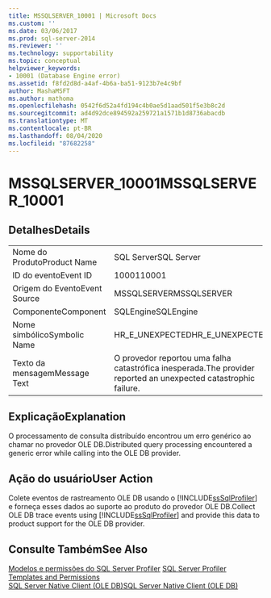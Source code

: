 ```yaml
---
title: MSSQLSERVER_10001 | Microsoft Docs
ms.custom: ''
ms.date: 03/06/2017
ms.prod: sql-server-2014
ms.reviewer: ''
ms.technology: supportability
ms.topic: conceptual
helpviewer_keywords:
- 10001 (Database Engine error)
ms.assetid: f8fd2d8d-a4af-4b6a-ba51-9123b7e4c9bf
author: MashaMSFT
ms.author: mathoma
ms.openlocfilehash: 0542f6d52a4fd194c4b0ae5d1aad501f5e3b8c2d
ms.sourcegitcommit: ad4d92dce894592a259721a1571b1d8736abacdb
ms.translationtype: MT
ms.contentlocale: pt-BR
ms.lasthandoff: 08/04/2020
ms.locfileid: "87682258"
---
```

# <a name="mssqlserver_10001"></a><span data-ttu-id="f57e7-102">MSSQLSERVER_10001</span><span class="sxs-lookup"><span data-stu-id="f57e7-102">MSSQLSERVER_10001</span></span>
    
## <a name="details"></a><span data-ttu-id="f57e7-103">Detalhes</span><span class="sxs-lookup"><span data-stu-id="f57e7-103">Details</span></span>  
  
|||  
|-|-|  
|<span data-ttu-id="f57e7-104">Nome do Produto</span><span class="sxs-lookup"><span data-stu-id="f57e7-104">Product Name</span></span>|<span data-ttu-id="f57e7-105">SQL Server</span><span class="sxs-lookup"><span data-stu-id="f57e7-105">SQL Server</span></span>|  
|<span data-ttu-id="f57e7-106">ID do evento</span><span class="sxs-lookup"><span data-stu-id="f57e7-106">Event ID</span></span>|<span data-ttu-id="f57e7-107">10001</span><span class="sxs-lookup"><span data-stu-id="f57e7-107">10001</span></span>|  
|<span data-ttu-id="f57e7-108">Origem do Evento</span><span class="sxs-lookup"><span data-stu-id="f57e7-108">Event Source</span></span>|<span data-ttu-id="f57e7-109">MSSQLSERVER</span><span class="sxs-lookup"><span data-stu-id="f57e7-109">MSSQLSERVER</span></span>|  
|<span data-ttu-id="f57e7-110">Componente</span><span class="sxs-lookup"><span data-stu-id="f57e7-110">Component</span></span>|<span data-ttu-id="f57e7-111">SQLEngine</span><span class="sxs-lookup"><span data-stu-id="f57e7-111">SQLEngine</span></span>|  
|<span data-ttu-id="f57e7-112">Nome simbólico</span><span class="sxs-lookup"><span data-stu-id="f57e7-112">Symbolic Name</span></span>|<span data-ttu-id="f57e7-113">HR_E_UNEXPECTED</span><span class="sxs-lookup"><span data-stu-id="f57e7-113">HR_E_UNEXPECTED</span></span>|  
|<span data-ttu-id="f57e7-114">Texto da mensagem</span><span class="sxs-lookup"><span data-stu-id="f57e7-114">Message Text</span></span>|<span data-ttu-id="f57e7-115">O provedor reportou uma falha catastrófica inesperada.</span><span class="sxs-lookup"><span data-stu-id="f57e7-115">The provider reported an unexpected catastrophic failure.</span></span>|  
  
## <a name="explanation"></a><span data-ttu-id="f57e7-116">Explicação</span><span class="sxs-lookup"><span data-stu-id="f57e7-116">Explanation</span></span>  
 <span data-ttu-id="f57e7-117">O processamento de consulta distribuído encontrou um erro genérico ao chamar no provedor OLE DB.</span><span class="sxs-lookup"><span data-stu-id="f57e7-117">Distributed query processing encountered a generic error while calling into the OLE DB provider.</span></span>  
  
## <a name="user-action"></a><span data-ttu-id="f57e7-118">Ação do usuário</span><span class="sxs-lookup"><span data-stu-id="f57e7-118">User Action</span></span>  
 <span data-ttu-id="f57e7-119">Colete eventos de rastreamento OLE DB usando o [!INCLUDE[ssSqlProfiler](../../includes/sssqlprofiler-md.md)] e forneça esses dados ao suporte ao produto do provedor OLE DB.</span><span class="sxs-lookup"><span data-stu-id="f57e7-119">Collect OLE DB trace events using [!INCLUDE[ssSqlProfiler](../../includes/sssqlprofiler-md.md)] and  provide this data to product support for the OLE DB provider.</span></span>  
  
## <a name="see-also"></a><span data-ttu-id="f57e7-120">Consulte Também</span><span class="sxs-lookup"><span data-stu-id="f57e7-120">See Also</span></span>  
 <span data-ttu-id="f57e7-121">[Modelos e permissões do SQL Server Profiler](../../tools/sql-server-profiler/sql-server-profiler-templates-and-permissions.md) </span><span class="sxs-lookup"><span data-stu-id="f57e7-121">[SQL Server Profiler Templates and Permissions](../../tools/sql-server-profiler/sql-server-profiler-templates-and-permissions.md) </span></span>  
 [<span data-ttu-id="f57e7-122">SQL Server Native Client &#40;OLE DB&#41;</span><span class="sxs-lookup"><span data-stu-id="f57e7-122">SQL Server Native Client &#40;OLE DB&#41;</span></span>](../native-client/ole-db/sql-server-native-client-ole-db.md)  
  
  
